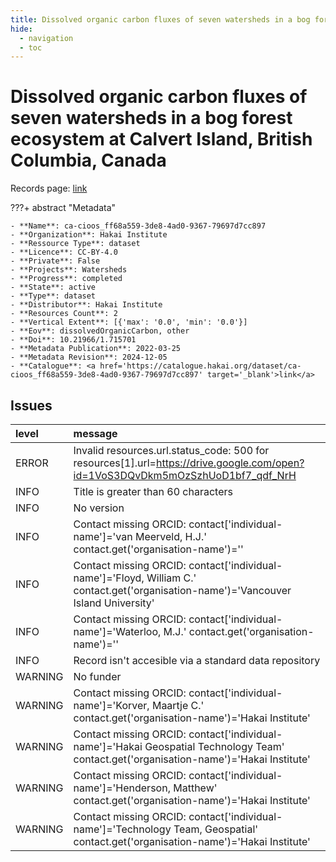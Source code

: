 ```yaml
---
title: Dissolved organic carbon fluxes of seven watersheds in a bog forest ecosystem at Calvert Island, British Columbia, Canada
hide:
  - navigation
  - toc
---
```


# Dissolved organic carbon fluxes of seven watersheds in a bog forest ecosystem at Calvert Island, British Columbia, Canada

Records page: <a href='https://catalogue.hakai.org/dataset/ca-cioos_ff68a559-3de8-4ad0-9367-79697d7cc897' target='_blank'>link</a>

???+ abstract "Metadata"

    - **Name**: ca-cioos_ff68a559-3de8-4ad0-9367-79697d7cc897 
    - **Organization**: Hakai Institute 
    - **Ressource Type**: dataset 
    - **Licence**: CC-BY-4.0 
    - **Private**: False 
    - **Projects**: Watersheds 
    - **Progress**: completed 
    - **State**: active 
    - **Type**: dataset 
    - **Distributor**: Hakai Institute 
    - **Resources Count**: 2 
    - **Vertical Extent**: [{'max': '0.0', 'min': '0.0'}] 
    - **Eov**: dissolvedOrganicCarbon, other 
    - **Doi**: 10.21966/1.715701 
    - **Metadata Publication**: 2022-03-25 
    - **Metadata Revision**: 2024-12-05 
    - **Catalogue**: <a href='https://catalogue.hakai.org/dataset/ca-cioos_ff68a559-3de8-4ad0-9367-79697d7cc897' target='_blank'>link</a> 

<div id='map'></div>




## Issues
| level   | message                                                                                                                                 |
|:--------|:----------------------------------------------------------------------------------------------------------------------------------------|
| ERROR   | Invalid resources.url.status_code: 500 for resources[1].url=https://drive.google.com/open?id=1VoS3DQvDkm5mOzSzhUoD1bf7_qdf_NrH          |
| INFO    | Title is greater than 60 characters                                                                                                     |
| INFO    | No version                                                                                                                              |
| INFO    | Contact missing ORCID: contact['individual-name']='van Meerveld, H.J.' contact.get('organisation-name')=''                              |
| INFO    | Contact missing ORCID: contact['individual-name']='Floyd, William C.' contact.get('organisation-name')='Vancouver Island University'    |
| INFO    | Contact missing ORCID: contact['individual-name']='Waterloo, M.J.' contact.get('organisation-name')=''                                  |
| INFO    | Record isn't accesible via a standard data repository                                                                                   |
| WARNING | No funder                                                                                                                               |
| WARNING | Contact missing ORCID: contact['individual-name']='Korver, Maartje C.' contact.get('organisation-name')='Hakai Institute'               |
| WARNING | Contact missing ORCID: contact['individual-name']='Hakai Geospatial Technology Team' contact.get('organisation-name')='Hakai Institute' |
| WARNING | Contact missing ORCID: contact['individual-name']='Henderson, Matthew' contact.get('organisation-name')='Hakai Institute'               |
| WARNING | Contact missing ORCID: contact['individual-name']='Technology Team, Geospatial' contact.get('organisation-name')='Hakai Institute'      |


<script>
   document.addEventListener("DOMContentLoaded", function() {
    var map = L.map('map').setView([51.505, -125.09], 5);
    L.tileLayer('https://tile.openstreetmap.org/{z}/{x}/{y}.png', {
        maxZoom: 19,
        attribution: '&copy; <a href="http://www.openstreetmap.org/copyright">OpenStreetMap</a>'
    }).addTo(map);
    var geojsonFeature = {
        "type": "Feature",
        "properties": {
            "name" : "Dissolved organic carbon fluxes of seven watersheds in a bog forest ecosystem at Calvert Island, British Columbia, Canada"
        },
        "geometry": {'type': 'Polygon', 'coordinates': [[[-128.17701209, 51.62096599], [-127.92157996, 51.62096599], [-127.92157996, 51.73507366], [-128.17701209, 51.73507366], [-128.17701209, 51.62096599]]]}
    }
    L.geoJSON(geojsonFeature).addTo(map);
   })
</script>
